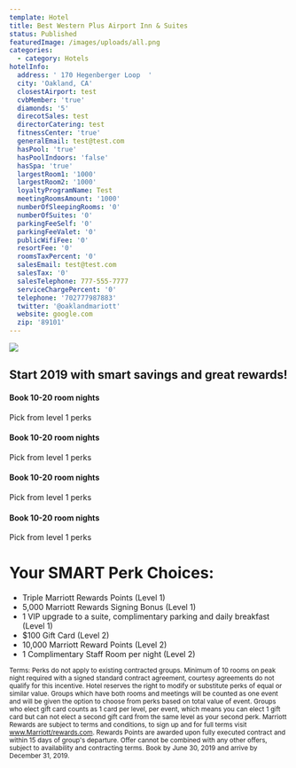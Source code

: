 ```yaml
---
template: Hotel
title: Best Western Plus Airport Inn & Suites
status: Published
featuredImage: /images/uploads/all.png
categories:
  - category: Hotels
hotelInfo:
  address: ' 170 Hegenberger Loop  '
  city: 'Oakland, CA'
  closestAirport: test
  cvbMember: 'true'
  diamonds: '5'
  direcotSales: test
  directorCatering: test
  fitnessCenter: 'true'
  generalEmail: test@test.com
  hasPool: 'true'
  hasPoolIndoors: 'false'
  hasSpa: 'true'
  largestRoom1: '1000'
  largestRoom2: '1000'
  loyaltyProgramName: Test
  meetingRoomsAmount: '1000'
  numberOfSleepingRooms: '0'
  numberOfSuites: '0'
  parkingFeeSelf: '0'
  parkingFeeValet: '0'
  publicWifiFee: '0'
  resortFee: '0'
  roomsTaxPercent: '0'
  salesEmail: test@test.com
  salesTax: '0'
  salesTelephone: 777-555-7777
  serviceChargePercent: '0'
  telephone: '702777987883'
  twitter: '@oaklandmariott'
  website: google.com
  zip: '89101'
---
```

![](/images/uploads/smartstart.png)

## Start 2019 with smart savings and great rewards!

#### Book 10-20 room nights
Pick from level 1 perks

#### Book 10-20 room nights
Pick from level 1 perks

#### Book 10-20 room nights
Pick from level 1 perks

#### Book 10-20 room nights
Pick from level 1 perks

# Your SMART Perk Choices:
- Triple Marriott Rewards Points (Level 1)
- 5,000 Marriott Rewards Signing Bonus (Level 1)
- 1 VIP upgrade to a suite, complimentary parking and daily breakfast (Level 1)
- $100 Gift Card (Level 2)
- 10,000 Marriott Reward Points (Level 2)
- 1 Complimentary Staff Room per night (Level 2)


<small>Terms: Perks do not apply to existing contracted groups. Minimum of 10 rooms on peak night required with a signed standard contract agreement, courtesy agreements do not qualify for this incentive. Hotel reserves the right to modify or substitute perks of equal or similar value. Groups which have both rooms and meetings will be counted as one event and will be given the option to choose from perks based on total value of event. Groups who elect gift card counts as 1 card per level, per event, which means you can elect 1 gift card but can not elect a second gift card from the same level as your second perk. Marriott Rewards are subject to terms and conditions, to sign up and for full terms visit www.Marriott/rewards.com. Rewards Points are awarded upon fully executed contract and within 15 days of group's departure. Offer cannot be combined with any other offers, subject to availability and contracting terms. Book by June 30, 2019 and arrive by December 31, 2019.</small>
